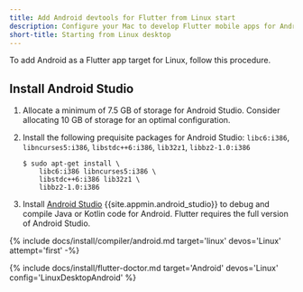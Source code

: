 ```yaml
---
title: Add Android devtools for Flutter from Linux start
description: Configure your Mac to develop Flutter mobile apps for Android.
short-title: Starting from Linux desktop
---
```


To add Android as a Flutter app target for Linux, follow this procedure.

## Install Android Studio

1. Allocate a minimum of 7.5 GB of storage for Android Studio.
   Consider allocating 10 GB of storage for an optimal configuration.

1. Install the following prequisite packages for Android Studio:
    `libc6:i386`, `libncurses5:i386`, `libstdc++6:i386`, `lib32z1`, `libbz2-1.0:i386`

    ```console
    $ sudo apt-get install \
        libc6:i386 libncurses5:i386 \
        libstdc++6:i386 lib32z1 \
        libbz2-1.0:i386
    ```

1. Install [Android Studio][] {{site.appmin.android_studio}} to debug and compile
   Java or Kotlin code for Android.
   Flutter requires the full version of Android Studio.

{% include docs/install/compiler/android.md
   target='linux'
   devos='Linux'
   attempt='first' -%}

{% include docs/install/flutter-doctor.md
   target='Android'
   devos='Linux'
   config='LinuxDesktopAndroid' %}

[Android Studio]: https://developer.android.com/studio/install#linux
